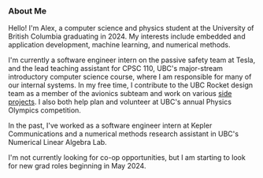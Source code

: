 ### About Me

Hello! I'm Alex, a computer science and physics student at the University of British Columbia graduating in 2024. My interests include embedded and application development, machine learning, and numerical methods.

I'm currently a software engineer intern on the passive safety team at Tesla, and the lead teaching assistant for CPSC 110, UBC's major-stream introductory computer science course, where I am responsible for many of our internal systems. In my free time, I contribute to the UBC Rocket design team as a member of the avionics subteam and work on various [side projects](https://github.com/ADSteele916?tab=repositories). I also both help plan and volunteer at UBC's annual Physics Olympics competition.

In the past, I've worked as a software engineer intern at Kepler Communications and a numerical methods research assistant in UBC's Numerical Linear Algebra Lab. 

I'm not currently looking for co-op opportunities, but I am starting to look for new grad roles beginning in May 2024.
